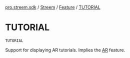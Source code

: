 [pro.streem.sdk](../../index.md) / [Streem](../index.md) / [Feature](index.md) / [TUTORIAL](./-t-u-t-o-r-i-a-l.md)

# TUTORIAL

`TUTORIAL`

Support for displaying AR tutorials. Implies the [AR](-a-r.md) feature.

